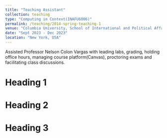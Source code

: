 ```yaml
---
title: "Teaching Assistant"
collection: teaching
type: "Computing in Context(INAFU6006)"
permalink: /teaching/2014-spring-teaching-1
venue: "Columbia University, School of International and Political Affairs"
date: "Sept 2023 - Dec 2023"
location: "New York, USA"
---
```


Assisted Professor Nelson Colon Vargas with leading labs, grading, holding office hours, managing course platform(Canvas), proctoring exams and facilitating class discussions.


Heading 1
======

Heading 2
======

Heading 3
======
